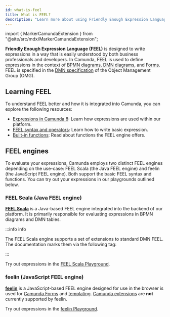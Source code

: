 ```yaml
---
id: what-is-feel
title: What is FEEL?
description: "Learn more about using Friendly Enough Expression Language (FEEL) in Camunda. FEEL is a part of the DMN specification of the Object Management Group (OMG)."
---
```


import { MarkerCamundaExtension } from "@site/src/mdx/MarkerCamundaExtension";

**Friendly Enough Expression Language (FEEL)** is designed to write expressions in a way that is easily understood by both business professionals and developers. In Camunda, FEEL is used to define expressions in the context of [BPMN diagrams](/components/modeler/bpmn/bpmn.md), [DMN diagrams](/components/modeler/dmn/dmn.md), and [Forms](/components/modeler/forms/camunda-forms-reference.md). FEEL is specified in
the [DMN specification](https://www.omg.org/spec/DMN/) of the Object Management Group (OMG).

## Learning FEEL

To understand FEEL better and how it is integrated into Camunda, you can explore the following resources:

- [Expressions in Camunda 8](/components/concepts/expressions.md): Learn how expressions are used within our platform.
- [FEEL syntax and operators](./language-guide/feel-expressions-introduction.md): Learn how to write basic expression.
- [Built-in functions](./builtin-functions/feel-built-in-functions-introduction.md): Read about functions the FEEL engine offers.

## FEEL engines

To evaluate your expressions, Camunda employs two distinct FEEL engines depending on the use-case: FEEL Scala (the Java FEEL engine) and feelin (the JavaScript FEEL engine). Both support the basic FEEL syntax and functions. You can try out your expressions in our playgrounds outlined below.

### FEEL Scala (Java FEEL engine)

[**FEEL Scala**](https://github.com/camunda/feel-scala) is a Java-based FEEL engine integrated into the backend of our platform. It is primarily responsible for evaluating expressions in BPMN diagrams and DMN tables.

:::info <a id="camunda-extensions">info</a>

The FEEL Scala engine supports a set of extensions to standard DMN FEEL. The documentation marks them via the following tag:

<MarkerCamundaExtension />
:::

Try out expressions in the [FEEL Scala Playground](https://camunda.github.io/feel-scala/docs/playground/).

### feelin (JavaScript FEEL engine)

[**feelin**](https://github.com/nikku/feelin) is a JavaScript-based FEEL engine designed for use in the browser is used for [Camunda Forms](../forms/camunda-forms-reference.md) and [templating](../forms/configuration/forms-config-templating-syntax.md). [Camunda extensions](#camunda-extensions) are **not** currently supported by feelin.

Try out expressions in the [feelin Playground](https://nikku.github.io/feel-playground/).
